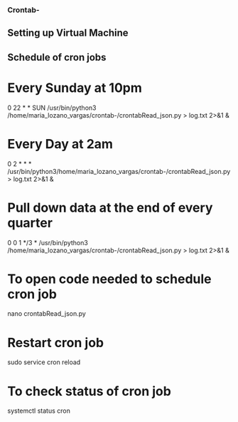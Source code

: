 ### Crontab-

## Setting up Virtual Machine

## Schedule of cron jobs

# Every Sunday at 10pm
0 22 * * SUN /usr/bin/python3 /home/maria_lozano_vargas/crontab-/crontabRead_json.py > log.txt 2>&1 &

# Every Day at 2am
0 2 * * * /usr/bin/python3/home/maria_lozano_vargas/crontab-/crontabRead_json.py > log.txt 2>&1 &

# Pull down data at the end of every quarter
0 0 1 */3 * /usr/bin/python3 /home/maria_lozano_vargas/crontab-/crontabRead_json.py > log.txt 2>&1 &

# To open code needed to schedule cron job
nano crontabRead_json.py

# Restart cron job
sudo service cron reload

# To check status of cron job
systemctl status cron

